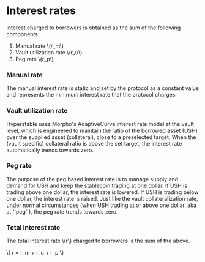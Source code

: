 # Interest rates

Interest charged to borrowers is obtained as the sum of the following components:

1. Manual rate \\(r_m\\)
2. Vault utilization rate \\(r_u\\)
3. Peg rate \\(r_p\\)

### Manual rate

The manual interest rate is static and set by the protocol as a constant value and represents the minimum interest rate that the protocol charges.

### Vault utilization rate

Hyperstable uses Morpho's AdaptiveCurve interest rate model at the vault level, which is engineered to maintain the ratio of the borrowed asset (USH) over the supplied asset (collateral), close to a preselected target. When the (vault specific) collateral ratio is above the set target, the interest rate automatically trends towards zero.

### Peg rate

The purpose of the peg based interest rate is to manage supply and demand for USH and keep the stablecoin trading at one dollar. If USH is trading above one dollar, the interest rate is lowered. If USH is trading below one dollar, the interest rate is raised. Just like the vault collateralization rate, under normal circumstances (when USH trading at or above one dollar, aka at ''peg''), the peg rate trends towards zero.

### Total interest rate

The total interest rate \\(r\\) charged to borrowers is the sum of the above.

\\( r = r_m + r_u + r_p \\)
